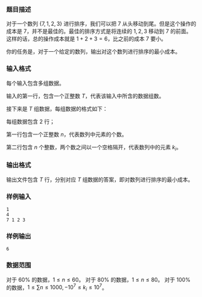 ### 题目描述
对于一个数列 $\{7, 1, 2, 3\}$ 进行排序，我们可以把 $7$ 从头移动到尾。但是这个操作的成本是 $7$，并不是最佳的。最佳的排序方式是将连续的 $1,2,3$ 移动到 $7$ 的前面。这样的话，总的操作成本就是 $1+2+3=6$，比之前的成本 $7$ 要小。

你的任务是，对于一个给定的数列，输出对这个数列进行排序的最小成本。
### 输入格式
每个输入包含多组数据。

输入的第一行，包含一个正整数 $T$，代表该输入中所含的数据组数。

接下来是 $T$ 组数据，每组数据的格式如下：

每组数据包含 $2$ 行；

第一行包含一个正整数 $n$，代表数列中元素的个数。

第二行包含 $n$ 个整数，两个数之间以一个空格隔开，代表数列中的元素 $k_i$。
### 输出格式
输出文件包含 $T$ 行，分别对应 $T$ 组数据的答案，即对数列进行排序的最小成本。
### 样例输入
```
1
4
7 1 2 3

```
### 样例输出
```
6

```
### 数据范围
对于 $60\%$ 的数据，$1 \leq n\leq 60$。
对于 $80\%$ 的数据，$1 \leq n\leq 80$。
对于 $100\%$ 的数据，$1 \leq \sum n \leq 1000, -10^7 \leq k_i \leq 10^7$。